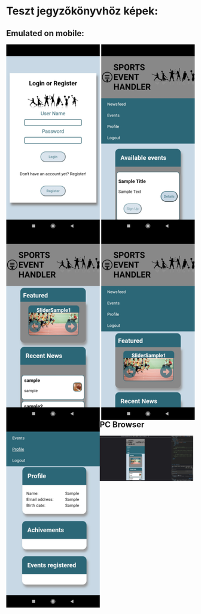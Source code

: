 # Teszt jegyzőkönyvhöz képek:

## Emulated on mobile:
<img align="left" src="https://github.com/SprotsEventOrgainzerSite/sports-event-organizer-fe-mobile/blob/master/dok/photo/mobil_Login.jpg" alt="" style="width:250px;"/>
<img align="right" src="https://github.com/SprotsEventOrgainzerSite/sports-event-organizer-fe-mobile/blob/master/dok/photo/mobil_Events.jpg" alt="" style="width:250px;"/>
<br /><br /><br /><br /><br /><br /><br />
<img align="left" src="https://github.com/SprotsEventOrgainzerSite/sports-event-organizer-fe-mobile/blob/master/dok/photo/mobil_Newsfeed.jpg" alt="" style="width:250px;"/>
<img align="right" src="https://github.com/SprotsEventOrgainzerSite/sports-event-organizer-fe-mobile/blob/master/dok/photo/mobil_Newsfeed2.jpg" alt="" style="width:250px;"/>
<br /><br /><br /><br /><br /><br /><br />
<img align="left" src="https://github.com/SprotsEventOrgainzerSite/sports-event-organizer-fe-mobile/blob/master/dok/photo/mobil_Profile.jpg" alt="" style="width:250px;"/>
<br /><br /><br /><br /><br /><br /><br />

## PC Browser
<img align="left" src="https://github.com/SprotsEventOrgainzerSite/sports-event-organizer-fe-mobile/blob/master/dok/photo/browser_Newsfeed.jpg" alt="" style="width:250px;"/>
